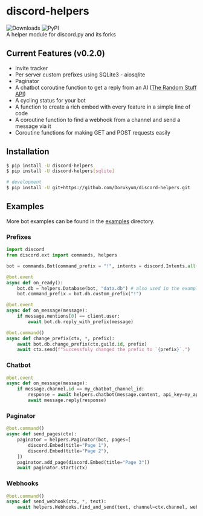 # discord-helpers
![Downloads](https://static.pepy.tech/personalized-badge/discord-helpers?period=total&units=international_system&left_color=grey&right_color=orange&left_text=Downloads)
![PyPI](https://img.shields.io/pypi/v/discord-helpers.svg) <br>
A helper module for discord.py and its forks

## Current Features (v0.2.0)
* Invite tracker
* Per server custom prefixes using SQLite3 - aiosqlite
* Paginator
* A chatbot coroutine function to get a reply from an AI ([The Random Stuff API](https://api-info.pgamerx.com/))
* A cycling status for your bot
* A function to create a rich embed with every feature in a simple line of code
* A coroutine function to find a webhook from a channel and send a message via it
* Coroutine functions for making GET and POST requests easily

## Installation
```sh
$ pip install -U discord-helpers
$ pip install -U discord-helpers[sqlite]

# development
$ pip install -U git+https://github.com/Dorukyum/discord-helpers.git
```

## Examples
More bot examples can be found in the [examples](https://github.com/Dorukyum/discord-helpers/tree/main/examples) directory.

### Prefixes
```python
import discord
from discord.ext import commands, helpers

bot = commands.Bot(command_prefix = "!", intents = discord.Intents.all())

@bot.event
async def on_ready():
    bot.db = helpers.Database(bot, "data.db") # also used in the examples below
    bot.command_prefix = bot.db.custom_prefix("!")
```
```python
@bot.event
async def on_message(message):
	if message.mentions[0] == client.user:
		await bot.db.reply_with_prefix(message)
```
```python
@bot.command()
async def change_prefix(ctx, *, prefix):
	await bot.db.change_prefix(ctx.guild.id, prefix)
    await ctx.send(f"Successfuly changed the prefix to `{prefix}`.")
```
### Chatbot
```python
@bot.event
async def on_message(message):
	if message.channel.id == my_chatbot_channel_id:
		response = await helpers.chatbot(message.content, api_key=my_api_key)
		await message.reply(response)
```
### Paginator
```python
@bot.command()
async def send_pages(ctx):
    paginator = helpers.Paginator(bot, pages=[
        discord.Embed(title="Page 1"),
        discord.Embed(title="Page 2"),
    ])
    paginator.add_page(discord.Embed(title="Page 3"))
    await paginator.start(ctx)
```
### Webhooks
```python
@bot.command()
async def send_webhook(ctx, *, text):
	await helpers.Webhooks.find_and_send(text, channel=ctx.channel, webhook_name="Test")
```